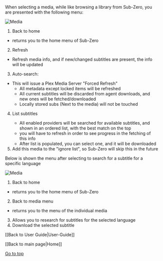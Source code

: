 When selecting a media, while like browsing a library from Sub-Zero, you are presented with the following menu:

![Media](https://github.com/pannal/Sub-Zero.bundle/blob/master/Wiki/Images/Item_1.png) 

1. Back to home
 * returns you to the home menu of Sub-Zero
2. Refresh <Media title>
 * Refresh media info, and if new/changed subtitles are present, the info will be updated
3. Auto-search: <Media title>
 * This will issue a Plex Media Server "Forced Refresh"
   - All metadata except locked items will be refreshed
   - All current subtitles will be discarded from agent downloads, and new ones will be fetched/downloaded
   - Locally stored subs (Next to the media) will not be touched
4. List <Language> subtitles
   - All enabled providers will be searched for available subtitles, and shown in an ordered list, with the best match on the top
    - you will have to refresh in order to see progress in the fetching of this info
   - After list is populated, you can select one, and it will be downloaded
5. Add this media to the "ignore list", so Sub-Zero will skip this in the future

Below is shown the menu after selecting to search for a subtitle for a specific language
 
![Media](https://github.com/pannal/Sub-Zero.bundle/blob/master/Wiki/Images/Item_2.png)

1. Back to home
 * returns you to the home menu of Sub-Zero
2. Back to media menu
 * returns you to the menu of the individual media
3. Allows you to research for subtitles for the selected language
4. Download the selected subtitle

[[Back to User Guide|User-Guide]]

[[Back to main page|Home]]

[Go to top](#top)
